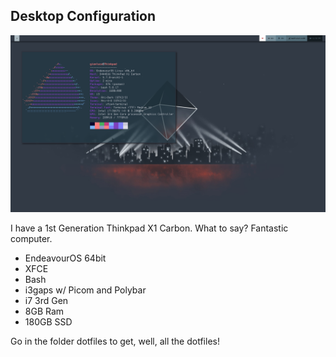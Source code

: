 ## Desktop Configuration

![](https://github.com/GianlucaTarantino/GianlucaTarantino/blob/master/desktop/desktopPhoto.png?raw=true)

I have a 1st Generation Thinkpad X1 Carbon. What to say? Fantastic computer.

- EndeavourOS 64bit
- XFCE
- Bash
- i3gaps w/ Picom and Polybar
- i7 3rd Gen
- 8GB Ram
- 180GB SSD

Go in the folder dotfiles to get, well, all the dotfiles!
